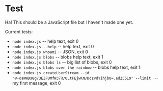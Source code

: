 # Test

Ha! This should be a JavaScript file but I haven't made one yet.

Current tests:

- `node index.js` -- help text, exit 0
- `node index.js --help` -- help text, exit 0
- `node index.js whoami` -- JSON, exit 0
- `node index.js blobs` -- blobs help text, exit 1
- `node index.js blobs ls` -- big list of blobs, exit 0
- `node index.js blobs over the rainbow` -- blobs help text, exit 1
- `node index.js createUserStream --id "@+oaWWDs8g73EZFUMfW37R/ULtFEjwKN/DczvdYihjbU=.ed25519" --limit ` -- my first message, exit 0
